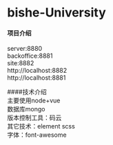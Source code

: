 # bishe-University

#### 项目介绍
server:8880  
backoffice:8881  
site:8882  
http://localhost:8882  
http://localhost:8881  


####技术介绍  
主要使用node+vue  
数据库mongo  
版本控制工具：码云  
其它技术：element  scss  
字体：font-awesome


